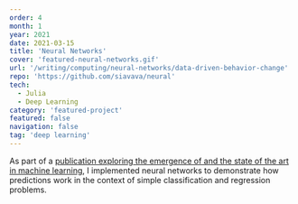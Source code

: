 ```yaml
---
order: 4
month: 1
year: 2021
date: 2021-03-15
title: 'Neural Networks'
cover: 'featured-neural-networks.gif'
url: '/writing/computing/neural-networks/data-driven-behavior-change'
repo: 'https://github.com/siavava/neural'
tech:
  - Julia
  - Deep Learning
category: 'featured-project'
featured: false
navigation: false
tag: 'deep learning'
---
```


As part of a
[publication exploring the emergence of and the state of the art in machine learning][publication],
I implemented neural networks to demonstrate
how predictions work in the context of simple classification
and regression problems.

[publication]: '/writing/computing/neural-networks/data-driven-behavior-change'
